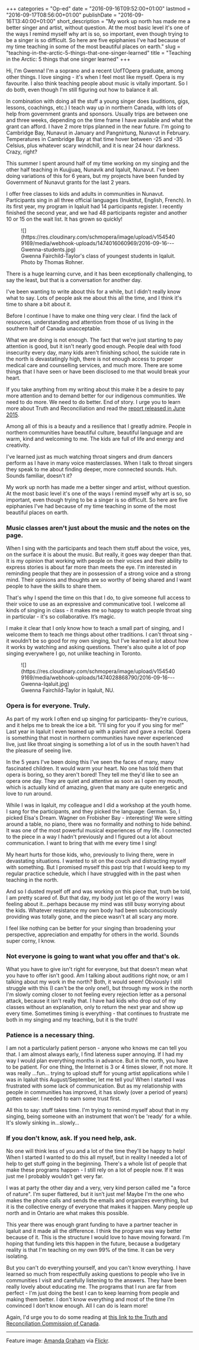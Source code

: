 +++
categories = "Op-ed"
date = "2016-09-16T09:52:00+01:00"
lastmod = "2016-09-17T08:56:00+01:00"
publishDate = "2016-09-16T13:40:00+01:00"
short_description = "My work up north has made me a better singer and artist, without question. At the most basic level it's one of the ways I remind myself why art is so, so important, even though trying to be a singer is so difficult. So here are five epiphanies I've had because of my time teaching in some of the most beautiful places on earth."
slug = "teaching-in-the-arctic-5-things-that-one-singer-learned"
title = "Teaching in the Arctic: 5 things that one singer learned"
+++

Hi, I'm Gwenna!  I'm a soprano and a recent UofTOpera graduate, among other things. I love singing - it's when I feel most like myself. Opera is my favourite. I also think teaching people about music is vitally important.  So I do both, even though I'm still figuring out how to balance it all.

In combination with doing all the stuff a young singer does (auditions, gigs, lessons, coachings, etc.) I teach way up in northern Canada, with lots of help from government grants and sponsors. Usually trips are between one and three weeks, depending on the time frame I have available and what the grant can afford. I have 2 more trips planned in the near future. I'm going to Cambridge Bay, Nunavut in January and Pangnirtung, Nunavut in February. Temperatures in Cambridge Bay at that time hover between -25 and -35 Celsius, plus whatever scary windchill, and it is near 24 hour darkness. Crazy, right? 

This summer I spent around half of my time working on my singing and the other half teaching in Kuujjuaq, Nunavik and Iqaluit, Nunavut. I've been doing variations of this for 6 years, but my projects have been funded by Government of Nunavut grants for the last 2 years. 

I offer free classes to kids and adults in communities in Nunavut. Participants sing in all three official languages (Inuktitut, English, French). In its first year, my program in Iqaluit had 14 participants register. I recently finished the second year, and we had 48 participants register and another 10 or 15 on the wait list. It has grown so quickly! 

<figure data-type="image">
![](https://res.cloudinary.com/schmopera/image/upload/v1545409169/media/webhook-uploads/1474016060969/2016-09-16---Gwenna-students.jpg)<figcaption>Gwenna Fairchild-Taylor's class of youngest students in Iqaluit. Photo by Thomas Rohner.</figcaption>
</figure>

There is a huge learning curve, and it has been exceptionally challenging, to say the least, but that is a conversation for another day.

I've been wanting to write about this for a while, but I didn't really know what to say. Lots of people ask me about this all the time, and I think it's time to share a bit about it. 

Before I continue I have to make one thing very clear.  I find the lack of resources, understanding and attention from those of us living in the southern half of Canada unacceptable. 

What we are doing is not enough. The fact that we're just starting to pay attention is good, but it isn't nearly good enough. People deal with food insecurity every day, many kids aren't finishing school, the suicide rate in the north is devastatingly high, there is not enough access to proper medical care and counselling services, and much more. There are some things that I have seen or have been disclosed to me that would break your heart. 

If you take anything from my writing about this make it be a desire to pay more attention and to demand better for our indigenous communities. We need to do more. We need to do better. End of story. I urge you to learn more about Truth and Reconciliation and read the [report released in June 2015](http://www.trc.ca/websites/trcinstitution/index.php?p=890).

Among all of this is a beauty and a resilience that I greatly admire. People in northern communities have beautiful culture, beautiful language and are warm, kind and welcoming to me. The kids are full of life and energy and creativity.

I've learned just as much watching throat singers and drum dancers perform as I have in many voice masterclasses. When I talk to throat singers they speak to me about finding deeper, more connected sounds. Huh. Sounds familiar, doesn't it? 

My work up north has made me a better singer and artist, without question. At the most basic level it's one of the ways I remind myself why art is so, so important, even though trying to be a singer is so difficult.  So here are five epiphanies I've had because of my time teaching in some of the most beautiful places on earth. 

### Music classes aren't just about the music and the notes on the page. 

When I sing with the participants and teach them stuff about the voice, yes, on the surface it is about the music.  But really, it goes way deeper than that. It is my opinion that working with people on their voices and their ability to express stories is about far more than meets the eye. I'm interested in reminding people that they are in possession of a strong voice and a strong mind. Their opinions and thoughts are so worthy of being shared and I want people to have the skills to share them. 

That's why I spend the time on this that I do, to give someone full access to their voice to use as an expressive and communicative tool. I welcome all kinds of singing in class - it makes me so happy to watch people throat sing in particular - it's so collaborative. It’s magic. 

I make it clear that I only know how to teach a small part of singing, and I welcome them to teach me things about other traditions. I can't throat sing - it wouldn’t be so good for my own singing, but I’ve learned a lot about how it works by watching and asking questions. There's also quite a lot of pop singing everywhere I go, not unlike teaching in Toronto.

<figure data-type="image">
![](https://res.cloudinary.com/schmopera/image/upload/v1545409169/media/webhook-uploads/1474028868790/2016-09-16---Gwenna-Iqaluit.jpg)
<figcaption>Gwenna Fairchild-Taylor in Iqaluit, NU.</figcaption>
</figure>

### Opera is for everyone. Truly. 

As part of my work I often end up singing for participants- they're curious, and it helps me to break the ice a bit. "I’ll sing for you if you sing for me!" Last year in Iqaluit I even teamed up with a pianist and gave a recital. Opera is something that most in northern communities have never experienced live, just like throat singing is something a lot of us in the south haven't had the pleasure of seeing live. 

In the 5 years I've been doing this I've seen the faces of many, many fascinated children. It would warm your heart. No one has told them that opera is boring, so they aren't bored! They tell me they'd like to see an opera one day. They are quiet and attentive as soon as I open my mouth, which is actually kind of amazing, given that many are quite energetic and love to run around.

While I was in Iqaluit, my colleague and I did a workshop at the youth home. I sang for the participants, and they picked the language: German. So, I picked Elsa's Dream. Wagner on Frobisher Bay - interesting! We were sitting around a table, no piano, there was no formality and nothing to hide behind. It was one of the most powerful musical experiences of my life. I connected to the piece in a way I hadn't previously and I figured out a lot about communication. I want to bring that with me every time I sing!

My heart hurts for those kids, who, previously to living there, were in devastating situations. I wanted to sit on the couch and distracting myself with something. But I promised myself this past trip that I would keep to my regular practice schedule, which I have struggled with in the past when teaching in the north. 

And so I dusted myself off and was working on this piece that, truth be told, I am pretty scared of. But that day, my body just let go of the worry I was feeling about it…perhaps because my mind was still busy worrying about the kids. Whatever resistance my own body had been subconsciously providing was totally gone, and the piece wasn't at all scary any more.

I feel like nothing can be better for your singing than broadening your perspective, appreciation  and empathy for others in the world. Sounds super corny, I know. 

### Not everyone is going to want what you offer and that's ok. 

What you have to give isn't right for everyone, but that doesn't mean what you have to offer isn't good. Am I talking about auditions right now, or am I talking about my work in the north? Both, it would seem! Obviously I still struggle with this (I can't be the only one!), but through my work in the north I'm slowly coming closer to not feeling every rejection letter as a personal attack, because it isn't really that. I have had kids who drop out of my classes without an explanation, only to return the next year and show up every time. Sometimes timing is everything - that continues to frustrate me both in my singing and my teaching, but it is the truth! 

### Patience is a necessary thing. 

I am not a particularly patient person - anyone who knows me can tell you that. I am almost always early, I find lateness super annoying. If I had my way I would plan everything months in advance.   But in the north, you have to be patient. For one thing, the Internet is 3 or 4 times slower, if not more. It was really ...fun... trying to upload stuff for young artist applications while I was in Iqaluit this August/September, let me tell you! When I started I was frustrated with some lack of communication. But as my relationship with people in communities has improved, it has slowly (over a period of years) gotten easier. I needed to earn some trust first.

All this to say: stuff takes time. I'm trying to remind myself about that in my singing, being someone with an instrument that won't be 'ready' for a while. It's slowly sinking in…slowly… 

### If you don't know, ask. If you need help, ask. 

No one will think less of you and a lot of the time they'll be happy to help!  When I started I wanted to do this all myself, but in reality I needed a lot of help to get stuff going in the beginning. There's a whole list of people that make these programs happen - I still rely on a lot of people now. If it was just me I probably wouldn't get very far. 

I was at party the other day and a very, very kind person called me "a force of nature". I’m super flattered, but it isn’t just me! Maybe I'm the one who makes the phone calls and sends the emails and organizes everything, but it is the collective energy of everyone that makes it happen. Many people up north and in Ontario are what makes this possible. 

This year there was enough grant funding to have a partner teacher in Iqaluit and it made all the difference. I think the program was way better  because of it. This is the structure I would love to have moving forward. I'm hoping that funding lets this happen in the future, because a budgetary reality is that I'm teaching on my own 99% of the time. It can be very isolating. 

But you can't do everything yourself, and you can't know everything. I have learned so much from respectfully asking questions to people who live in communities I visit and carefully listening to the answers. They have been really lovely about educating me. The programs that I run are far from perfect - I'm just doing the best I can to keep learning from people and making them better. I don't know everything and most of the time I’m convinced I don’t know enough. All I can do is learn more!

Again, I'd urge you to do some reading at [this link to the Truth and Reconciliation Commission of Canada](http://www.trc.ca/websites/trcinstitution/index.php?p=890).

***
Feature image: [Amanda Graham](https://www.flickr.com/photos/ytwhitelight/5423894153/in/photolist-9ghSLr-9ghS2V-fCWAka-9ZKayq-uqoLtG-hfbUik-9ZGiJD-hfdBGi-hfc4M9-9ZGkhe-9ZGn3c-7EPWGh-9ZGmtg-9gkWFj-7EL3EV-hfbY3V-hfcysW-hfdALR-vnp3T6-h6KadE-jYfeT-v5PEhj-jYfiM-vk6rNJ-vmSs1h-vk6sms-9ZGi7z-9ghRQv-9ZKaoA-9ghSqM-9gkX2o-7EL4zc-9hkV6C-9hhMQ8-9ZGiXK-9ZKbnb-2fs1CJ-9hkVoq-9hkVzo-9ZKdmu-qopvXG-hfc8Lw-ph3FMd-dLrf6w-JfiDxm-9FS2N3-5VaYYd-8t7BMV-cwSuYG-cJbPYE) via [Flickr](https://creativecommons.org/licenses/by-nc-sa/2.0/).
